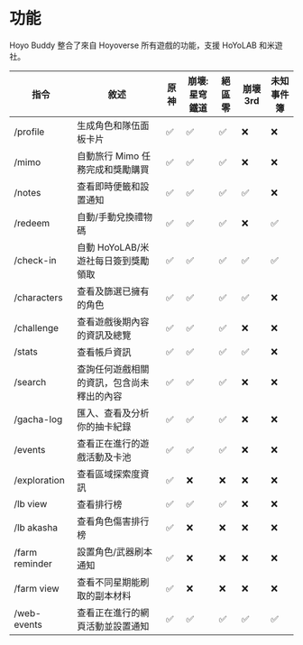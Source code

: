 # 功能

Hoyo Buddy 整合了來自 Hoyoverse 所有遊戲的功能，支援 HoYoLAB 和米遊社。

| 指令 | 敘述 | 原神 | 崩壞: 星穹鐵道 | 絕區零 | 崩壞 3rd | 未知事件簿 |
|---|---|---|---|---|---|---|
| /profile | 生成角色和隊伍面板卡片 | ✅ | ✅ | ✅ | ❌ | ❌ |
| /mimo | 自動旅行 Mimo 任務完成和獎勵購買 | ✅ | ✅ | ✅ | ❌ | ❌ |
| /notes | 查看即時便籤和設置通知 | ✅ | ✅ | ✅ | ✅ | ❌ |
| /redeem | 自動/手動兌換禮物碼 | ✅ | ✅ | ✅ | ❌ | ✅ |
| /check-in | 自動 HoYoLAB/米遊社每日簽到獎勵領取 | ✅ | ✅ | ✅ | ✅ | ✅ |
| /characters | 查看及篩選已擁有的角色  | ✅ | ✅ | ✅ | ✅ | ❌ |
| /challenge | 查看遊戲後期內容的資訊及總覽 | ✅ | ✅ | ✅ | ❌ | ❌ |
| /stats | 查看帳戶資訊  | ✅ | ✅ | ✅ | ✅ | ❌ |
| /search | 查詢任何遊戲相關的資訊，包含尚未釋出的內容 | ✅ | ✅ | ✅ | ❌ | ❌ |
| /gacha-log | 匯入、查看及分析你的抽卡紀錄 | ✅ | ✅ | ✅ | ❌ | ❌ |
| /events | 查看正在進行的遊戲活動及卡池 | ✅ | ✅ | ✅ | ❌ | ❌ |
| /exploration | 查看區域探索度資訊 | ✅ | ❌ | ❌ | ❌ | ❌ |
| /lb view | 查看排行榜 | ✅ | ✅ | ✅ | ❌ | ❌ |
| /lb akasha | 查看角色傷害排行榜 | ✅ | ❌ | ❌ | ❌ | ❌ |
| /farm reminder | 設置角色/武器刷本通知 | ✅ | ❌ | ❌ | ❌ | ❌ |
| /farm view | 查看不同星期能刷取的副本材料 | ✅ | ❌ | ❌ | ❌ | ❌ |
| /web-events | 查看正在進行的網頁活動並設置通知 | ✅ | ✅ | ✅ | ✅ | ✅ |
